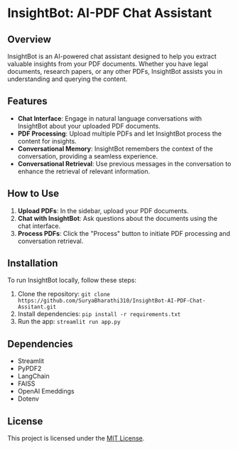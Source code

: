 # InsightBot: AI-PDF Chat Assistant

## Overview

InsightBot is an AI-powered chat assistant designed to help you extract valuable insights from your PDF documents. Whether you have legal documents, research papers, or any other PDFs, InsightBot assists you in understanding and querying the content.

## Features

- **Chat Interface**: Engage in natural language conversations with InsightBot about your uploaded PDF documents.
- **PDF Processing**: Upload multiple PDFs and let InsightBot process the content for insights.
- **Conversational Memory**: InsightBot remembers the context of the conversation, providing a seamless experience.
- **Conversational Retrieval**: Use previous messages in the conversation to enhance the retrieval of relevant information.

## How to Use

1. **Upload PDFs**: In the sidebar, upload your PDF documents.
2. **Chat with InsightBot**: Ask questions about the documents using the chat interface.
3. **Process PDFs**: Click the "Process" button to initiate PDF processing and conversation retrieval.

## Installation

To run InsightBot locally, follow these steps:

1. Clone the repository: `git clone https://github.com/SuryaBharathi310/InsightBot-AI-PDF-Chat-Assitant.git`
2. Install dependencies: `pip install -r requirements.txt`
3. Run the app: `streamlit run app.py`

## Dependencies

- Streamlit
- PyPDF2
- LangChain
- FAISS
- OpenAI Emeddings
- Dotenv

## License

This project is licensed under the [MIT License](link_to_license).


